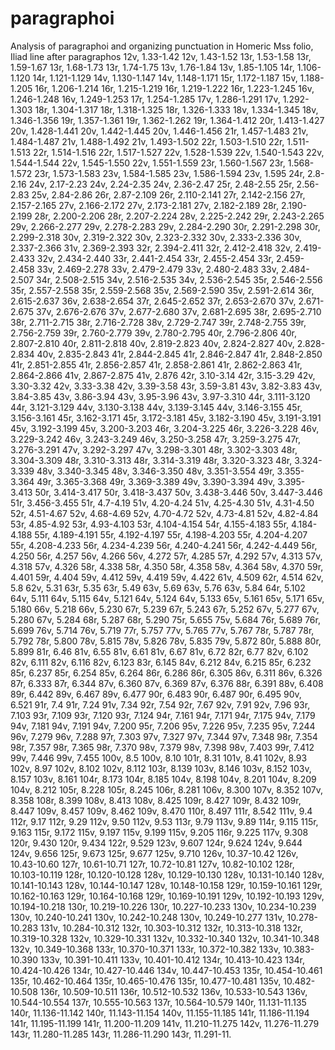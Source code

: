 # paragraphoi
Analysis of paragraphoi and organizing punctuation in Homeric Mss
folio, Iliad line after paragraphos
12v, 1.33-1.42
12v, 1.43-1.52
13r, 1.53-1.58
13r, 1.59-1.67
13r, 1.68-1.73
13r, 1.74-1.75
13v, 1.76-1.84
13v, 1.85-1.105
14r, 1.106-1.120
14r, 1.121-1.129
14v, 1.130-1.147
14v, 1.148-1.171
15r, 1.172-1.187
15v, 1.188-1.205
16r, 1.206-1.214
16r, 1.215-1.219
16r, 1.219-1.222
16r, 1.223-1.245
16v, 1.246-1.248
16v, 1.249-1.253
17r, 1.254-1.285
17v, 1.286-1.291
17v, 1.292-1.303
18r, 1.304-1.317
18r, 1.318-1.325
18r, 1.326-1.333
18v, 1.334-1.345
18v, 1.346-1.356
19r, 1.357-1.361
19r, 1.362-1.262
19r, 1.364-1.412
20r, 1.413-1.427
20v, 1.428-1.441
20v, 1.442-1.445
20v, 1.446-1.456
21r, 1.457-1.483
21v, 1.484-1.487
21v, 1.488-1.492
21v, 1.493-1.502
22r, 1.503-1.510
22r, 1.511-1.513
22r, 1.514-1.516
22r, 1.517-1.527
22v, 1.528-1.539
22v, 1.540-1.543
22v, 1.544-1.544
22v, 1.545-1.550
22v, 1.551-1.559
23r, 1.560-1.567
23r, 1.568-1.572
23r, 1.573-1.583
23v, 1.584-1.585
23v, 1.586-1.594
23v, 1.595
24r, 2.8-2.16
24v, 2.17-2.23
24v, 2.24-2.35
24v, 2.36-2.47
25r, 2.48-2.55
25r, 2.56-2.83
25v, 2.84-2.86
26r, 2.87-2.109
26r, 2.110-2.141
27r, 2.142-2.156
27r, 2.157-2.165
27v, 2.166-2.172
27v, 2.173-2.181
27v, 2.182-2.189
28r, 2.190-2.199
28r, 2.200-2.206
28r, 2.207-2.224
28v, 2.225-2.242
29r, 2.243-2.265
29v, 2.266-2.277
29v, 2.278-2.283
29v, 2.284-2.290
30r, 2.291-2.298
30r, 2.299-2.318
30v, 2.319-2.322
30v, 2.323-2.332
30v, 2.333-2.336
30v, 2.337-2.366
31v, 2.369-2.393
32r, 2.394-2.411
32r, 2.412-2.418
32v, 2.419-2.433
32v, 2.434-2.440
33r, 2.441-2.454
33r, 2.455-2.454
33r, 2.459-2.458
33v, 2.469-2.278
33v, 2.479-2.479
33v, 2.480-2.483
33v, 2.484-2.507
34r, 2.508-2.515
34v, 2.516-2.535
34v, 2.536-2.545
35r, 2.546-2.556
35r, 2.557-2.558
35r, 2.559-2.568
35v, 2.569-2.590
35v, 2.591-2.614
36r, 2.615-2.637
36v, 2.638-2.654
37r, 2.645-2.652
37r, 2.653-2.670
37v, 2.671-2.675
37v, 2.676-2.676
37v, 2.677-2.680
37v, 2.681-2.695
38r, 2.695-2.710
38r, 2.711-2.715
38r, 2.716-2.728
38v, 2.729-2.747
39r, 2.748-2.755
39r, 2.756-2.759
39r, 2.760-2.779
39v, 2.780-2.795
40r, 2.796-2.806
40r, 2.807-2.810
40r, 2.811-2.818
40v, 2.819-2.823
40v, 2.824-2.827
40v, 2.828-2.834
40v, 2.835-2.843
41r, 2.844-2.845
41r, 2.846-2.847
41r, 2.848-2.850
41r, 2.851-2.855
41r, 2.856-2.857
41r, 2.858-2.861
41r, 2.862-2.863
41r, 2.864-2.866
41v, 2.867-2.875
41v, 2.876
42r, 3.10-3.14
42r, 3.15-3.29
42v, 3.30-3.32
42v, 3.33-3.38
42v, 3.39-3.58
43r, 3.59-3.81
43v, 3.82-3.83
43v, 3.84-3.85
43v, 3.86-3.94
43v, 3.95-3.96
43v, 3.97-3.310
44r, 3.111-3.120
44r, 3.121-3.129
44v, 3.130-3.138
44v, 3.139-3.145
44v, 3.146-3.155
45r, 3.156-3.161
45r, 3.162-3.171
45r, 3.172-3.181
45v, 3.182-3.190
45v, 3.191-3.191
45v, 3.192-3.199
45v, 3.200-3.203
46r, 3.204-3.225
46r, 3.226-3.228
46v, 3.229-3.242
46v, 3.243-3.249
46v, 3.250-3.258
47r, 3.259-3.275
47r, 3.276-3.291
47v, 3.292-3.297
47v, 3.298-3.301
48r, 3.302-3.303
48r, 3.304-3.309
48r, 3.310-3.313
48r, 3.314-3.319
48r, 3.320-3.323
48r, 3.324-3.339
48v, 3.340-3.345
48v, 3.346-3.350
48v, 3.351-3.554
49r, 3.355-3.364
49r, 3.365-3.368
49r, 3.369-3.389
49v, 3.390-3.394
49v, 3.395-3.413
50r, 3.414-3.417
50r, 3.418-3.437
50v, 3.438-3.446
50v, 3.447-3.446
51r, 3.456-3.455
51r, 4.7-4.19
51v, 4.20-4.24
51v, 4.25-4.30
51v, 4.31-4.50
52r, 4.51-4.67
52v, 4.68-4.69
52v, 4.70-4.72
52v, 4.73-4.81
52v, 4.82-4.84
53r, 4.85-4.92
53r, 4.93-4.103
53r, 4.104-4.154
54r, 4.155-4.183
55r, 4.184-4.188
55r, 4.189-4.191
55r, 4.192-4.197
55r, 4.198-4.203
55r, 4.204-4.207
55r, 4.208-4.233
56r, 4.234-4.239
56r, 4.240-4.241
56r, 4.242-4.449
56r, 4.250
56r, 4.257
56v, 4.266
56v, 4.272
57r, 4.285
57r, 4.292
57v, 4.313
57v, 4.318
57v, 4.326
58r, 4.338
58r, 4.350
58r, 4.358
58v, 4.364
58v, 4.370
59r, 4.401
59r, 4.404
59v, 4.412
59v, 4.419
59v, 4.422
61v, 4.509
62r, 4.514
62v, 5.8
62v, 5.31
63r, 5.35
63r, 5.49
63v, 5.69
63v, 5.76
63v, 5.84
64r, 5.102
64v, 5.111
64v, 5.115
64v, 5.121
64v, 5.124
64v, 5.133
65v, 5.161
65v, 5.171
65v, 5.180
66v, 5.218
66v, 5.230
67r, 5.239
67r, 5.243
67r, 5.252
67v, 5.277
67v, 5.280
67v, 5.284
68r, 5.287
68r, 5.290
75r, 5.655
75v, 5.684
76r, 5.689
76r, 5.699
76v, 5.714
76v, 5.719
77r, 5.757
77v, 5.765
77v, 5.767
78r, 5.787
78r, 5.792
78r, 5.800
78v, 5.815
78v, 5.826
78v, 5.835
79v, 5.872
80r, 5.888
80r, 5.899
81r, 6.46
81v, 6.55
81v, 6.61
81v, 6.67
81v, 6.72
82r, 6.77
82v, 6.102
82v, 6.111
82v, 6.116
82v, 6.123
83r, 6.145
84v, 6.212
84v, 6.215
85r, 6.232
85r, 6.237
85r, 6.254
85v, 6.264
86r, 6.286
86r, 6.305
86v, 6.311
86v, 6.326
87r, 6.333
87r, 6.344
87v, 6.360
87v, 6.369
87v, 6.376
88r, 6.391
88v, 6.408
89r, 6.442
89v, 6.467
89v, 6.477
90r, 6.483
90r, 6.487
90r, 6.495
90v, 6.521
91r, 7.4
91r, 7.24
91v, 7.34
92r, 7.54
92r, 7.67
92v, 7.91
92v, 7.96
93r, 7.103
93r, 7.109
93r, 7.120
93r, 7.124
94r, 7.161
94r, 7.171
94r, 7.175
94v, 7.179
94v, 7.181
94v, 7.191
94v, 7.200
95r, 7.206
95v, 7.226
95v, 7.235
95v, 7.244
96v, 7.279
96v, 7.288
97r, 7.303
97v, 7.327
97v, 7.344
97v, 7.348
98r, 7.354
98r, 7.357
98r, 7.365
98r, 7.370
98v, 7.379
98v, 7.398
98v, 7.403
99r, 7.412
99v, 7.446
99v, 7.455
100v, 8.5
100v, 8.10
101r, 8.31
101v, 8.41
102v, 8.93
102v, 8.97
102v, 8.102
102v, 8.112
103r, 8.139
103v, 8.146
103v, 8.152
103v, 8.157
103v, 8.161
104r, 8.173
104r, 8.185
104v, 8.198
104v, 8.201
104v, 8.209
104v, 8.212
105r, 8.228
105r, 8.245
106r, 8.281
106v, 8.300
107v, 8.352
107v, 8.358
108r, 8.399
108v, 8.413
108v, 8.425
109r, 8.427
109r, 8.432
109r, 8.447
109v, 8.457
109v, 8.462
109v, 8.470
110r, 8.497
111r, 8.542
111v, 9.4
112r, 9.17
112r, 9.29
112v, 9.50
112v, 9.53
113r, 9.79
113v, 9.89
114r, 9.115
115r, 9.163
115r, 9.172
115v, 9.197
115v, 9.199
115v, 9.205
116r, 9.225
117v, 9.308
120r, 9.430
120r, 9.434
122r, 9.529
123v, 9.607
124r, 9.624
124v, 9.644
124v, 9.656
125r, 9.673
125r, 9.677
125v, 9.710
126v, 10.37-10.42
126v, 10.43-10.60
127r, 10.61-10.71
127r, 10.72-10.81
127v, 10.82-10.102
128r, 10.103-10.119
128r, 10.120-10.128
128v, 10.129-10.130
128v, 10.131-10.140
128v, 10.141-10.143
128v, 10.144-10.147
128v, 10.148-10.158
129r, 10.159-10.161
129r, 10.162-10.163
129r, 10.164-10.168
129r, 10.169-10.191
129v, 10.192-10.193
129v, 10.194-10.218
130r, 10.219-10.226
130r, 10.227-10.233
130v, 10.234-10.239
130v, 10.240-10.241
130v, 10.242-10.248
130v, 10.249-10.277
131v, 10.278-10.283
131v, 10.284-10.312
132r, 10.303-10.312
132r, 10.313-10.318
132r, 10.319-10.328
132v, 10.329-10.331
132v, 10.332-10.340
132v, 10.341-10.348
132v, 10.349-10.368
133r, 10.370-10.371
133r, 10.372-10.382
133v, 10.383-10.390
133v, 10.391-10.411
133v, 10.401-10.412
134r, 10.413-10.423
134r, 10.424-10.426
134r, 10.427-10.446
134v, 10.447-10.453
135r, 10.454-10.461
135r, 10.462-10.464
135r, 10.465-10.476
135r, 10.477-10.481
135v, 10.482-10.508
136r, 10.509-10.511
136r, 10.512-10.532
136v, 10.533-10.543
136v, 10.544-10.554
137r, 10.555-10.563
137r, 10.564-10.579
140r, 11.131-11.135
140r, 11.136-11.142
140r, 11.143-11.154
140v, 11.155-11.185
141r, 11.186-11.194
141r, 11.195-11.199
141r, 11.200-11.209
141v, 11.210-11.275
142v, 11.276-11.279
143r, 11.280-11.285
143r, 11.286-11.290
143r, 11.291-11.
